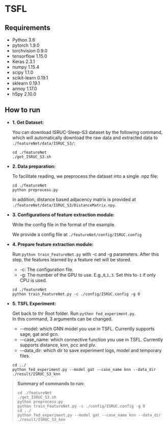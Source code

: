 # TSFL

## Requirements

- Python 3.6
- pytorch 1.9.0
- torchvision 0.9.0
- tensorflow 1.15.0
- Keras 2.3.1
- numpy 1.15.4
- scipy 1.1.0
- scikit-learn 0.19.1
- sklearn 0.19.1
- annoy 1.17.0
- h5py 2.10.0

## How to run

- **1. Get Dataset:**
  
  You can download ISRUC-Sleep-S3 dataset by the following command, which will automatically download the raw data and extracted data to `./featureNet/data/ISRUC_S3/`:

  ```shell
  cd ./featureNet
  ./get_ISRUC_S3.sh
  ```

- **2. Data preparation:**

  To facilitate reading, we preprocess the dataset into a single .npz file:

  ```shell
  cd ./featureNet
  python preprocess.py
  ```
  
  In addition, distance based adjacency matrix is provided at `./featureNet/data/ISRUC_S3/DistanceMatrix.npy`.
  
- **3. Configurations of feature extraction module:**

  Write the config file in the format of the example.

  We provide a config file at `./featureNet/config/ISRUC.config`

- **4. Prepare feature extraction module:**

  Run `python train_FeatureNet.py` with -c and -g parameters. After this step, the features learned by a feature net will be stored.

  + -c: The configuration file.
  + -g: The number of the GPU to use. E.g.,`0`,`1,3`. Set this to`-1` if only CPU is used.

  ```shell
  cd ./featureNet
  python train_FeatureNet.py -c ./config/ISRUC.config -g 0
  ```


- **5. TSFL Experiment:**

  Get back to thr Root folder. Run `python fed_experiment.py`.   
  In this command, 3 arguments can be changed.  
  + --model: which GNN model you use in TSFL. Currently supports sage, gat and gcn.
  + --case_name: which connective function you use in TSFL. Currently supports distance, knn, pcc and plv.
  + --data_dir: which dir to save experiment logs, model and temporary files. 

  ```shell
  cd ../
  python fed_experiment.py --model gat --case_name knn --data_dir ./result/ISRUC_S3_knn
  ```

> **Summary of commands to run:**
>
> ```shell
> cd ./featureNet
> ./get_ISRUC_S3.sh
> python preprocess.py
> python train_FeatureNet.py -c ./config/ISRUC.config -g 0
> cd ../
> python fed_experiment.py --model gat --case_name knn --data_dir ./result/ISRUC_S3_knn
> ```
>

